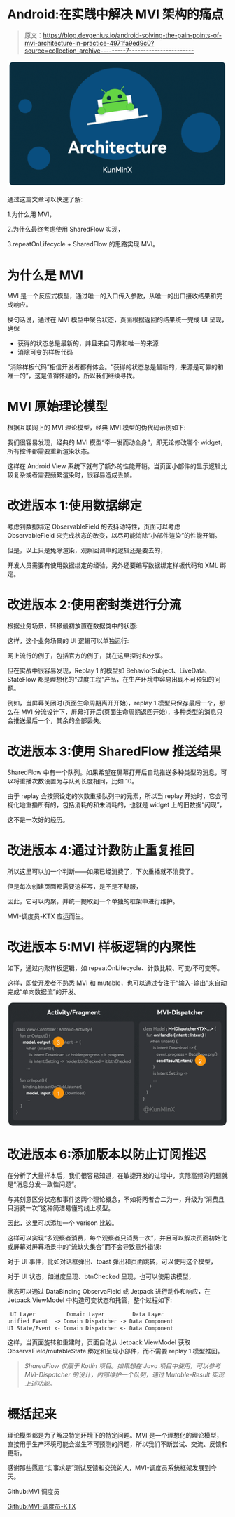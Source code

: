 # Android:在实践中解决 MVI 架构的痛点

> 原文：<https://blog.devgenius.io/android-solving-the-pain-points-of-mvi-architecture-in-practice-4971fa9ed9c0?source=collection_archive---------7----------------------->

![](img/f4107eb457f7831bc9ad8010f7009392.png)

通过这篇文章可以快速了解:

1.为什么用 MVI，

2.为什么最终考虑使用 SharedFlow 实现，

3.repeatOnLifecycle + SharedFlow 的思路实现 MVI。

# 为什么是 MVI

MVI 是一个反应式模型，通过唯一的入口传入参数，从唯一的出口接收结果和完成响应。

换句话说，通过在 MVI 模型中聚合状态，页面根据返回的结果统一完成 UI 呈现，确保

*   获得的状态总是最新的，并且来自可靠和唯一的来源
*   消除可变的样板代码

“消除样板代码”相信开发者都有体会。“获得的状态总是最新的，来源是可靠的和唯一的”，这是值得怀疑的，所以我们继续寻找。

# MVI 原始理论模型

根据互联网上的 MVI 理论模型，经典 MVI 模型的伪代码示例如下:

我们很容易发现，经典的 MVI 模型“牵一发而动全身”，即无论修改哪个 widget，所有控件都需要重新渲染状态。

这样在 Android View 系统下就有了额外的性能开销。当页面小部件的显示逻辑比较复杂或者需要频繁渲染时，很容易造成丢帧。

# 改进版本 1:使用数据绑定

考虑到数据绑定 ObservableField 的去抖动特性，页面可以考虑 ObservableField 来完成状态的改变，以尽可能消除“小部件渲染”的性能开销。

但是，以上只是免除渲染，观察回调中的逻辑还是要去的，

开发人员需要有使用数据绑定的经验，另外还要编写数据绑定样板代码和 XML 绑定。

# 改进版本 2:使用密封类进行分流

根据业务场景，转移最初放置在数据类中的状态:

这样，这个业务场景的 UI 逻辑可以单独运行:

网上流行的例子，包括官方的例子，就在这里探讨和分享。

但在实战中很容易发现，Replay 1 的模型如 BehaviorSubject、LiveData、StateFlow 都是理想化的“过度工程”产品，在生产环境中容易出现不可预知的问题。

例如，当屏幕关闭时(页面生命周期离开开始)，replay 1 模型只保存最后一个，那么在 MVI 分流设计下，屏幕打开后(页面生命周期返回开始)，多种类型的消息只会推送最后一个，其余的全部丢失。

# 改进版本 3:使用 SharedFlow 推送结果

SharedFlow 中有一个队列。如果希望在屏幕打开后自动推送多种类型的消息，可以将重播次数设置为与队列长度相同，比如 10。

由于 replay 会按照设定的次数重播队列中的元素，所以当 replay 开始时，它会可视化地重播所有的，包括消耗的和未消耗的，也就是 widget 上的旧数据“闪现”，

这不是一次好的经历。

# 改进版本 4:通过计数防止重复推回

所以这里可以加一个判断——如果已经消费了，下次重播就不消费了。

但是每次创建页面都需要这样写，是不是不舒服，

因此，它可以内聚，并统一提取到一个单独的框架中进行维护。

MVI-调度员-KTX 应运而生。

# 改进版本 5:MVI 样板逻辑的内聚性

如下，通过内聚样板逻辑，如 repeatOnLifecycle、计数比较、可变/不可变等。

这样，即使开发者不熟悉 MVI 和 mutable，也可以通过专注于“输入-输出”来自动完成“单向数据流”的开发。

![](img/4f47e3219a2a244e6b7211ecb281ed04.png)

# 改进版本 6:添加版本以防止订阅推迟

在分析了大量样本后，我们很容易知道，在敏捷开发的过程中，实际高频的问题就是“消息分发一致性问题”。

与其刻意区分状态和事件这两个理论概念，不如将两者合二为一，升级为“消费且只消费一次”这种简洁易懂的线上模型。

因此，这里可以添加一个 verison 比较。

这样可以实现“多观察者消费，每个观察者只消费一次”，并且可以解决页面初始化或屏幕对屏幕场景中的“流缺失集合”而不会导致意外错误:

对于 UI 事件，比如对话框弹出、toast 弹出和页面跳转，可以使用这个模型，

对于 UI 状态，如进度呈现、btnChecked 呈现，也可以使用该模型，

状态可以通过 DataBinding ObservaField 或 Jetpack 进行动作和响应，在 Jetpack ViewModel 中构造可变状态和托管，整个过程如下:

```
 UI Layer          Domain Layer         Data Layer
unified Event  -> Domain Dispatcher -> Data Component
UI State/Event <- Domain Dispatcher <- Data Component
```

这样，当页面旋转和重建时，页面自动从 Jetpack ViewModel 获取 ObservaField/mutableState 绑定和呈现小部件，而不需要 replay 1 模型推回。

> *SharedFlow 仅限于 Kotlin 项目。如果想在 Java 项目中使用，可以参考 MVI-Dispatcher 的设计，内部维护一个队列，通过 Mutable-Result 实现上述功能。*

# 概括起来

理论模型都是为了解决特定环境下的特定问题。MVI 是一个理想化的理论模型，直接用于生产环境可能会滋生不可预测的问题，所以我们不断尝试、交流、反馈和更新。

感谢那些愿意“实事求是”测试反馈和交流的人，MVI-调度员系统框架发展到今天。

Github:MVI 调度员

[Github:MVI-调度员-KTX](https://github.com/KunMinX/MVI-Dispatcher-KTX)